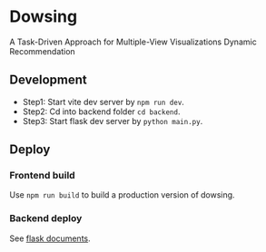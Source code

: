 # Dowsing
A Task-Driven Approach for Multiple-View Visualizations Dynamic Recommendation

## Development
- Step1: Start vite dev server by `npm run dev`.
- Step2: Cd into backend folder `cd backend`.
- Step3: Start flask dev server by `python main.py`.


## Deploy
### Frontend build
Use `npm run build` to build a production version of dowsing.

### Backend deploy
See [flask documents](https://flask.palletsprojects.com/en/2.1.x/tutorial/deploy/).